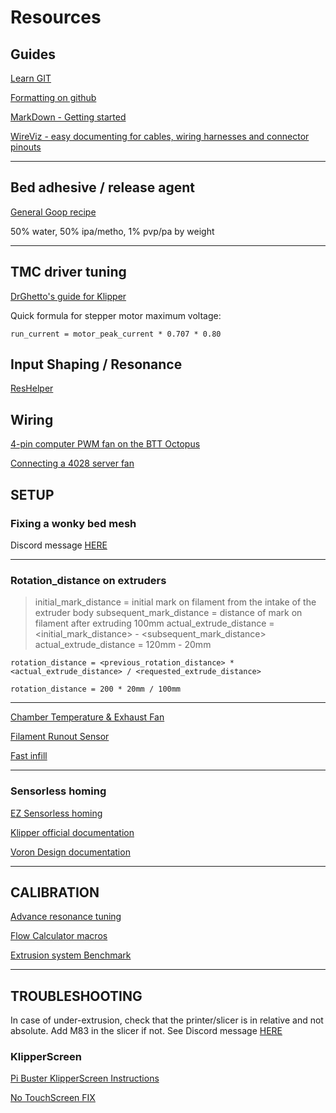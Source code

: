 # Resources

## Guides

[Learn GIT](https://learngitbranching.js.org/)

[Formatting on github](https://docs.github.com/en/get-started/writing-on-github/getting-started-with-writing-and-formatting-on-github/basic-writing-and-formatting-syntax)

[MarkDown - Getting started](https://www.markdownguide.org/getting-started/)

[WireViz - easy documenting for cables, wiring harnesses and connector pinouts](https://github.com/formatc1702/WireViz)

---

## Bed adhesive / release agent

[General Goop recipe](https://github.com/MakerBogans/docs/wiki/Printer-goop)

50% water, 50% ipa/metho, 1% pvp/pa by weight

---

## TMC driver tuning

[DrGhetto's guide for Klipper](https://github.com/MakerBogans/docs/wiki/TMC-Driver-Tuning)

Quick formula for stepper motor maximum voltage:

```
run_current = motor_peak_current * 0.707 * 0.80
```

## Input Shaping / Resonance

[ResHelper](https://github.com/lhndo/ResHelper)

## Wiring

[ 4-pin computer PWM fan on the BTT Octopus](https://www.nicksherlock.com/2022/01/driving-a-4-pin-computer-pwm-fan-on-the-btt-octopus-using-klipper/)

[Connecting a 4028 server fan](https://os.ratrig.com/docs/guides/4028/)

## SETUP

### Fixing a wonky bed mesh

Discord message [HERE](https://discord.com/channels/460117602945990666/551488536256184331/1023369753470980197)

---

### Rotation_distance on extruders

>initial_mark_distance = initial mark on filament from the intake of the extruder body
subsequent_mark_distance = distance of mark on filament after extruding 100mm
actual_extrude_distance = <initial_mark_distance> - <subsequent_mark_distance>
actual_extrude_distance = 120mm - 20mm

```
rotation_distance = <previous_rotation_distance> * <actual_extrude_distance> / <requested_extrude_distance>

rotation_distance = 200 * 20mm / 100mm
```
---

[Chamber Temperature & Exhaust Fan](https://github.com/eddietheengineer/VoronDocs/blob/master/setup/additional/chamber_temperature_exhaust_fan.md)

[Filament Runout Sensor](https://github.com/eddietheengineer/VoronDocs/blob/master/setup/additional/filament_runout_sensor.md)

[Fast infill](https://github.com/RomRider/klipper-FastGyroidInfill)

---

### Sensorless homing

[EZ Sensorless homing](https://github.com/kyleisah/EZ-Sensorless-Homing)

[Klipper official documentation](https://www.klipper3d.org/TMC_Drivers.html#configure-printercfg-for-sensorless-homing)

[Voron Design documentation](https://docs.vorondesign.com/community/howto/clee/sensorless_xy_homing.html)

---

## CALIBRATION 

[Advance resonance tuning](https://github.com/SnakeOilXY/SnakeOil-XY/blob/master/Doc/Manual/advance-resonance-tuning.md)

[Flow Calculator macros](https://github.com/agentk/klipper_macros/tree/main/FlowCalculator)

[Extrusion system Benchmark](https://github.com/CNCKitchen/ExtrusionSystemBenchmark)

---

## TROUBLESHOOTING

In case of under-extrusion, check that the printer/slicer is in relative and not absolute. Add M83 in the slicer if not. See Discord message [HERE](https://discord.com/channels/712144492563791922/712144816707731456/1105794634652844042)

### KlipperScreen

[Pi Buster KlipperScreen Instructions](/other/Pi%20Buster%20KlipperScreen%20Instructions)

[No TouchScreen FIX](/other/No%20touchscreen%20fix)
